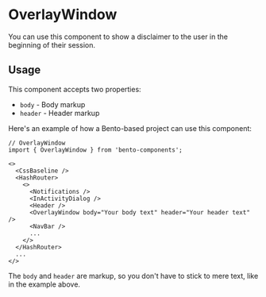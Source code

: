 # OverlayWindow

You can use this component to show a disclaimer to the user in the beginning of their session.

## Usage

This component accepts two properties:

- `body` - Body markup
- `header` - Header markup

Here's an example of how a Bento-based project can use this component:

```react
// OverlayWindow
import { OverlayWindow } from 'bento-components';

<>
  <CssBaseline />
  <HashRouter>
    <>
      <Notifications />
      <InActivityDialog />
      <Header />
      <OverlayWindow body="Your body text" header="Your header text" />
      <NavBar />
      ...
    </>
  </HashRouter>
  ...
</>
```

The `body` and `header` are markup, so you don't have to stick to mere text, like in the example above.

